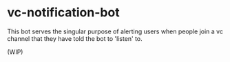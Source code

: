 # vc-notification-bot
This bot serves the singular purpose of alerting users when people join a vc channel that they have told the bot to 'listen' to.

(WIP)